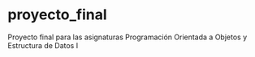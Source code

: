 # proyecto_final
Proyecto final para las asignaturas Programación Orientada a Objetos y Estructura de Datos I
